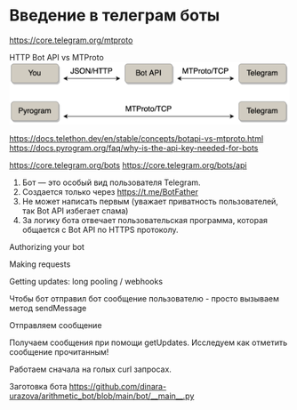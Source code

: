 # Введение в телеграм боты

https://core.telegram.org/mtproto

HTTP Bot API vs MTProto
![HTTP Bot API vs MTProto](mtproto-vs-bot-api.png)

https://docs.telethon.dev/en/stable/concepts/botapi-vs-mtproto.html
https://docs.pyrogram.org/faq/why-is-the-api-key-needed-for-bots


https://core.telegram.org/bots
https://core.telegram.org/bots/api

1. Бот — это особый вид пользователя Telegram.
1. Создается только через https://t.me/BotFather
1. Не может написать первым (уважает приватность пользователей, так Bot API избегает спама)
1. За логику бота отвечает пользовательская программа, которая общается с Bot API по HTTPS протоколу.

Authorizing your bot

Making requests

Getting updates: long pooling / webhooks

Чтобы бот отправил бот сообщение пользователю - просто вызываем метод sendMessage

Отправляем сообщение

Получаем сообщения при помощи getUpdates. Исследуем как отметить сообщение прочитанным!

Работаем сначала на голых curl запросах.

Заготовка бота https://github.com/dinara-urazova/arithmetic_bot/blob/main/bot/__main__.py